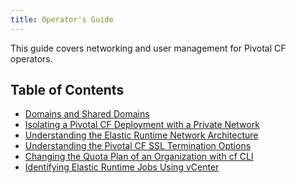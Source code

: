```yaml
---
title: Operator's Guide
---
```


This guide covers networking and user management for Pivotal CF operators.

<h2>Table of Contents</h2>

* [Domains and Shared Domains](./domains.html)
* [Isolating a Pivotal CF Deployment with a Private Network](./private-networks.html)
* [Understanding the Elastic Runtime Network Architecture](./er_network.html)
* [Understanding the Pivotal CF SSL Termination Options](./ssl-term.html)
* [Changing the Quota Plan of an Organization with cf CLI](./change-quota-plan.html)
* [Identifying Elastic Runtime Jobs Using vCenter](./id-jobs.html)
